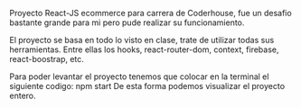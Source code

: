 Proyecto React-JS ecommerce para carrera de Coderhouse, fue un desafio bastante grande para mi pero pude realizar su funcionamiento. 

El proyecto se basa en todo lo visto en clase, trate de utilizar todas sus herramientas. Entre ellas los hooks, react-router-dom, context, firebase, react-boostrap, etc.

Para poder levantar el proyecto tenemos que colocar en la terminal el siguiente codigo:
npm start 
De esta forma podemos visualizar el proyecto entero.